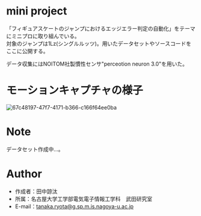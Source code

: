 # mini project

「フィギュアスケートのジャンプにおけるエッジエラー判定の自動化」をテーマにミニプロに取り組んでいる。  
対象のジャンプは1Lz(シングルルッツ)。用いたデータセットやソースコードをここに公開する。

データ収集にはNOITOM社製慣性センサ"perceotion neuron 3.0"を用いた。

# モーションキャプチャの様子

![67c48197-47f7-4171-b366-c166f64ee0ba](https://user-images.githubusercontent.com/102862947/188489734-987cae8c-3a9c-4610-b219-0fd4ad2da1a7.gif)

# Note

データセット作成中…。

# Author

* 作成者：田中諒汰
* 所属：名古屋大学工学部電気電子情報工学科　武田研究室
* E-mail：tanaka.ryota@g.sp.m.is.nagoya-u.ac.jp
